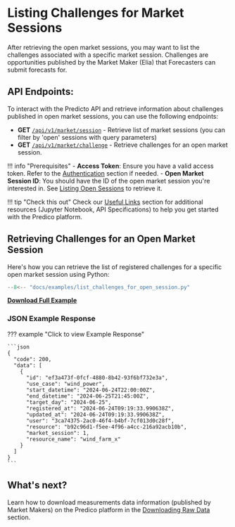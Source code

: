 # Listing Challenges for Market Sessions

After retrieving the open market sessions, you may want to list the challenges associated with a specific market session. 
Challenges are opportunities published by the Market Maker (Elia) that Forecasters can submit forecasts for.

## API Endpoints:

To interact with the Predicto API and retrieve information about 
challenges published in open market sessions, 
you can use the following endpoints:

- **GET** [`/api/v1/market/session`](https://predico-elia.inesctec.pt/redoc/#tag/market/operation/get_market_session) - Retrieve list of market sessions (you can filter by 'open' sessions with query parameters)
- **GET** [`/api/v1/market/challenge`](https://predico-elia.inesctec.pt/redoc/#tag/market/operation/get_market_session_challenge) - Retrieve challenges for an open market session.


!!! info "Prerequisites"
    - **Access Token**: Ensure you have a valid access token. Refer to the [Authentication](authentication.md) section if needed.
    - **Open Market Session ID**: You should have the ID of the open market session you're interested in. See [Listing Open Sessions](listing_open_sessions.md) to retrieve it.

!!! tip "Check this out"
    Check our [Useful Links](useful_links.md) section for additional resources (Jupyter Notebook, API Specifications) to help you get started with the Predico platform.


## Retrieving Challenges for an Open Market Session

Here's how you can retrieve the list of registered challenges for a specific open market session using Python:

```python title="list_challenges_for_open_session.py"
--8<-- "docs/examples/list_challenges_for_open_session.py"
```

<a href="../examples/list_challenges_for_open_session.py" download="list_challenges_for_open_session.py"><b>Download Full Example</b></a>


### JSON Example Response 
??? example "Click to view Example Response"

    ```json
    {
      "code": 200,
      "data": [
        {
          "id": "ef3a473f-0fcf-4880-8b42-93f6bf732e3a",
          "use_case": "wind_power",
          "start_datetime": "2024-06-24T22:00:00Z",
          "end_datetime": "2024-06-25T21:45:00Z",
          "target_day": "2024-06-25",
          "registered_at": "2024-06-24T09:19:33.990638Z",
          "updated_at": "2024-06-24T09:19:33.990638Z",
          "user": "3ca74375-2ac0-46f4-b4bf-7cf013d0c28f",
          "resource": "b92c96d1-f5ee-4f96-a4cc-216a92acb10b",
          "market_session": 1,
          "resource_name": "wind_farm_x"
        }
      ]
    }
    ```

## What's next?

Learn how to download measurements data information (published by Market Makers) on the Predico platform in the [Downloading Raw Data](downloading_raw_data.md) section.
